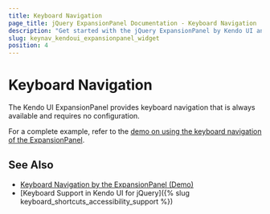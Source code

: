 ```yaml
---
title: Keyboard Navigation
page_title: jQuery ExpansionPanel Documentation - Keyboard Navigation
description: "Get started with the jQuery ExpansionPanel by Kendo UI and learn about the accessibility support it provides through its keyboard navigation functionality."
slug: keynav_kendoui_expansionpanel_widget
position: 4
---
```


# Keyboard Navigation

The Kendo UI ExpansionPanel provides keyboard navigation that is always available and requires no configuration.

For a complete example, refer to the [demo on using the keyboard navigation of the ExpansionPanel](https://demos.telerik.com/kendo-ui/expansionanel/keyboard-navigation).  


## See Also

* [Keyboard Navigation by the ExpansionPanel (Demo)](https://demos.telerik.com/kendo-ui/expansionpanel/keyboard-navigation)
* [Keyboard Support in Kendo UI for jQuery]({% slug keyboard_shortcuts_accessibility_support %})
